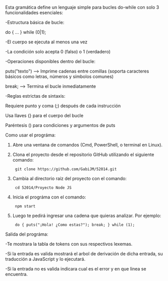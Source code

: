 Esta gramática define un lenguaje simple para bucles do-while con solo 3 funcionalidades esenciales:

-Estructura básica de bucle:

do { ... } while (0|1);

-El cuerpo se ejecuta al menos una vez

-La condición solo acepta 0 (falso) o 1 (verdadero)

-Operaciones disponibles dentro del bucle:

puts("texto") --> Imprime cadenas entre comillas (soporta caracteres básicos como letras, números y símbolos comunes)

break; --> Termina el bucle inmediatamente

-Reglas estrictas de sintaxis:

Requiere punto y coma (;) después de cada instrucción

Usa llaves {} para el cuerpo del bucle

Paréntesis () para condiciones y argumentos de puts

Como usar el prográma:

1. Abre una ventana de comandos (Cmd, PowerShell, o terminal en Linux).

2. Clona el proyecto desde el repositorio GitHub utilizando el siguiente comando:
	
		git clone https://github.com/GabiJM/52014.git

3. Cambia al directorio raíz del proyecto con el comando:

		cd 52014/Proyecto Node JS

4. Inicia el prográma con el comando:

		npm start

5. Luego te pedirá ingresar una cadena que quieras analizar. Por ejemplo:

		do { puts("¡Hola! ¿Como estas?"); break; } while (1);

Salida del prográma:

-Te mostrara la tabla de tokens con sus respectivos lexemas.

-Si la entrada es valida mostrará el arbol de derivación de dicha entrada, su traducción a JavaScript y lo ejecutará.

-Si la entrada no es valida indicara cual es el error y en que linea se encuentra.
